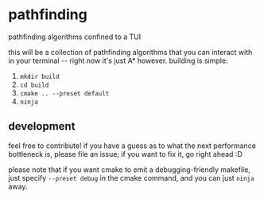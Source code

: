 # pathfinding

pathfinding algorithms confined to a TUI

this will be a collection of pathfinding algorithms that you can interact with in your terminal -- right now it's just A* however. building is simple:

1. `mkdir build`
2. `cd build`
3. `cmake .. --preset default`
4. `ninja`

## development

feel free to contribute! if you have a guess as to what the next performance bottleneck is, please file an issue; if you want to fix it, go right ahead :D

please note that if you want cmake to emit a debugging-friendly makefile, just specify `--preset debug` in the cmake command, and you can just `ninja` away.
